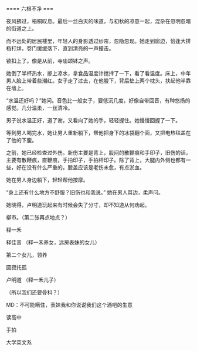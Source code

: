 


==== 六根不净  ===


夜风拂过，梧桐叹息。最后一丝白天的味道，与初秋的凉意一起，混杂在忽明忽暗的街道之上。

而不远处的居民楼里，年轻人的身影透过纱帘，忽隐忽现。她走到窗边，恰逢大排档打烊，卷门缓缓落下，直到清亮的一声撞击。

锁扣上了。像是从前，寺庙颂钵之声。

她倒了半杯热水，掺上凉水，拿食品温度计搅拌了一下，看了看温度。床上，中年男人脸上带着些潮红。女子走了过去，在他股下，背后垫上两个枕头，扶起他半靠在墙上。

“水温还好吗？”她问。音色比一般女子，要低沉几度，好像自带回音，有种悠扬的感觉。几分温柔，一丝清冷。

男子说水温正好，道了谢，又看向了她的手，轻轻握住。她慢慢回握了一下。

等到男人喝完水，她让男人重新躺下，帮他把身下的冰袋翻个面，又把电热毯盖在了他的下腹。

之前，她已经检查过外伤。新伤主要是背上，股间的散鞭痕和手印子，旧伤的话，主要有散鞭痕，直鞭痕，手拍印子，手拍杆印子。除了背上，大腿内外侧也都有一些，好在没有什么严重的。膝盖应该是老伤未愈，有点淤血。

她在男人身边躺下，轻轻帮他按摩。

“身上还有什么地方不舒服？旧伤也和我说。” 她在男人耳边，柔声问。

她晓得，卢明道玩起来有时候会失了分寸，却不知道从何劝起。

柳市。（第二张再点地点？）

释一禾

释佳音 （释一禾养女，远房表妹的女儿）

第二个女儿，领养

圆寂托孤

卢明道 （释一禾儿子）

（所以我们还要骨科？）

MD：不可能瞒住，表妹我和你说说我们这个酒吧的生意

读高中

手拍

大学英文系